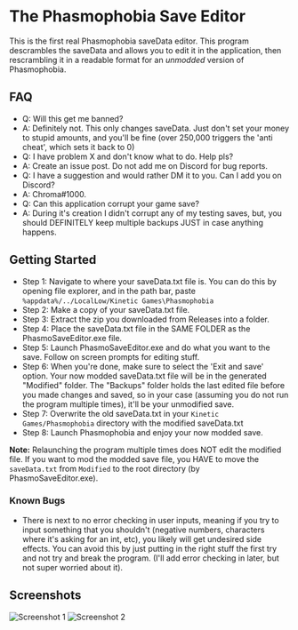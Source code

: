 # The Phasmophobia Save Editor

This is the first real Phasmophobia saveData editor.  This program descrambles the saveData and allows you to edit it in the application, then rescrambling it in a readable format for an *unmodded* version of Phasmophobia.

## FAQ
* Q: Will this get me banned?
* A: Definitely not.  This only changes saveData.  Just don't set your money to stupid amounts, and you'll be fine (over 250,000 triggers the 'anti cheat', which sets it back to 0)  
* Q: I have problem X and don't know what to do.  Help pls?
* A: Create an issue post. Do not add me on Discord for bug reports.
* Q: I have a suggestion and would rather DM it to you. Can I add you on Discord?
* A: Chroma#1000. 
* Q: Can this application corrupt your game save?
* A: During it's creation I didn't corrupt any of my testing saves, but, you should DEFINITELY keep multiple backups JUST in case anything happens.

## Getting Started

* Step 1: Navigate to where your saveData.txt file is.  You can do this by opening file explorer, and in the path bar, paste `%appdata%/../LocalLow/Kinetic Games\Phasmophobia`
* Step 2: Make a copy of your saveData.txt file.
* Step 3: Extract the zip you downloaded from Releases into a folder.
* Step 4: Place the saveData.txt file in the SAME FOLDER as the PhasmoSaveEditor.exe file.
* Step 5: Launch PhasmoSaveEditor.exe and do what you want to the save.  Follow on screen prompts for editing stuff. 
* Step 6: When you're done, make sure to select the 'Exit and save' option.  Your now modded saveData.txt file will be in the generated "Modified" folder. The "Backups" folder holds the last edited file before you made changes and saved, so in your case (assuming you do not run the program multiple times), it'll be your unmodified save.
* Step 7: Overwrite the old saveData.txt in your `Kinetic Games/Phasmophobia` directory with the modified saveData.txt
* Step 8: Launch Phasmophobia and enjoy your now modded save.
 
**Note:** Relaunching the program multiple times does NOT edit the modified file.  If you want to mod the modded save file, you HAVE to move the `saveData.txt` from `Modified` to the root directory (by PhasmoSaveEditor.exe).

### Known Bugs

* There is next to no error checking in user inputs, meaning if you try to input something that you shouldn't (negative numbers, characters where it's asking for an int, etc), you likely will get undesired side effects.  You can avoid this by just putting in the right stuff the first try and not try and break the program. (I'll add error checking in later, but not super worried about it).

## Screenshots
![Screenshot 1](https://i.imgur.com/O2qsUfV.png)
![Screenshot 2](https://i.imgur.com/4Gtgq5T.png)
